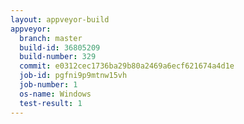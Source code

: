 ```yaml
---
layout: appveyor-build
appveyor:
  branch: master
  build-id: 36805209
  build-number: 329
  commit: e0312cec1736ba29b80a2469a6ecf621674a4d1e
  job-id: pgfni9p9mtnw15vh
  job-number: 1
  os-name: Windows
  test-result: 1
---
```


